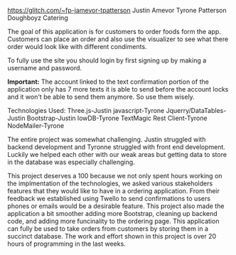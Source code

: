 https://glitch.com/~fp-jamevor-tpatterson
Justin Amevor
Tyrone Patterson
Doughboyz Catering

The goal of this application is for customers to order foods form the app. Customers can place an order and also use the 
visualizer to see what there order would look like with different condiments. 

To fully use the site you should login by first signing up by making a username and password.

**Important:** The account linked to the text confirmation portion of the application only has 7 more texts it is able to send before the account locks
and it won't be able to send them anymore. So use them wisely.

Technologies Used:
Three.js-Justin
javascript-Tyrone 
Jquerry/DataTables-Justin
Bootstrap-Justin
lowDB-Tyrone 
TextMagic Rest Client-Tyrone
NodeMailer-Tyrone

The entire project was somewhat challenging. Justin struggled with backend development and Tyronne struggled with front end development.
Luckily we helped each other with our weak areas but getting data to store in the database was especially challenging.  

This project deserves a 100 because we not only spent hours working on the implmentation of the technologies, we asked various 
stakeholders features that they would like to have in a ordering application. From their feedback we established using Twello 
to send confirmations to users phones or emails would be a desirable feature. This project also made the application a bit smoother
adding more Bootstrap, cleaning up backend code, and adding more funcinality to the ordering page. This application can fully be used
to take orders from customers by storing them in a succinct database. The work and effort shown in this project is over 20 hours of 
programming in the last weeks. 